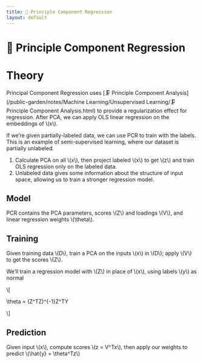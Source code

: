 ```yaml
---
title: 🔨 Principle Component Regression
layout: default
---
```


# 🔨 Principle Component Regression

# Theory
Principal Component Regression uses [🗜️ Principle Component Analysis](/public-garden/notes/Machine Learning/Unsupervised Learning/🗜️ Principle Component Analysis.html) to provide a regularization effect for regression. After PCA, we can apply OLS linear regression on the embeddings of \\(x\\).

If we’re given partially-labeled data, we can use PCR to train with the labels. This is an example of semi-supervised learning, where our dataset is partially unlabeled.
1. Calculate PCA on all \\(x\\), then project labeled \\(x\\) to get \\(z\\) and train OLS regression only on the labeled data.
2. Unlabeled data gives some information about the structure of input space, allowing us to train a stronger regression model.

## Model
PCR contains the PCA parameters, scores \\(Z\\) and loadings \\(V\\), and linear regression weights \\(\theta\\).

## Training
Given training data \\(D\\), train a PCA on the inputs \\(x\\) in \\(D\\); apply \\(V\\) to get the scores \\(Z\\).

We’ll train a regression model with \\(Z\\) in place of \\(x\\), using labels \\(y\\) as normal

\\[

 \theta = (Z^TZ)^{-1}Z^TY 

\\]

## Prediction
Given input \\(x\\), compute scores \\(z = V^Tx\\), then apply our weights to predict \\(\hat{y} = \theta^Tz\\)